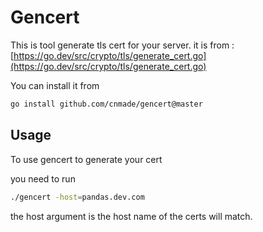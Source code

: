 # Gencert

This is tool generate tls cert for your server.
it is from :  [https://go.dev/src/crypto/tls/generate_cert.go](https://go.dev/src/crypto/tls/generate_cert.go)

You can install it from 
```bash
go install github.com/cnmade/gencert@master
```


## Usage

To use gencert to generate your cert

you need to run 

```bash
./gencert -host=pandas.dev.com 
```

the host argument is the host name of the certs will match.
